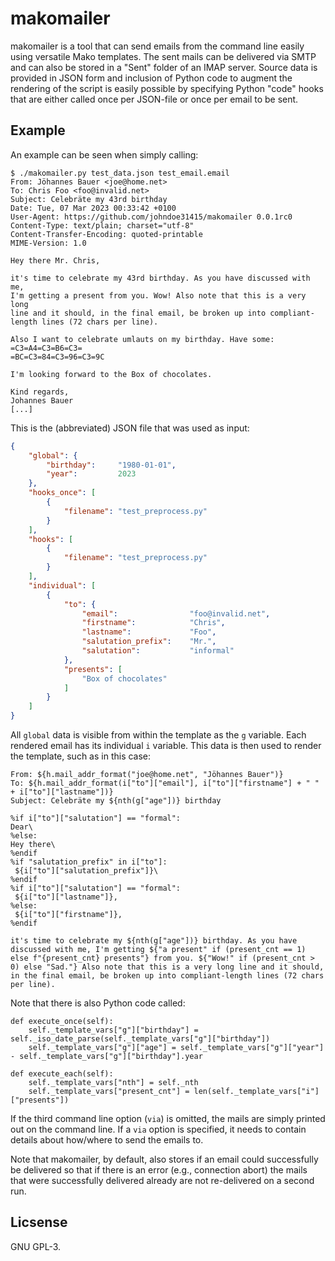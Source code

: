 # makomailer
makomailer is a tool that can send emails from the command line easily using
versatile Mako templates. The sent mails can be delivered via SMTP and can also
be stored in a "Sent" folder of an IMAP server. Source data is provided in JSON
form and inclusion of Python code to augment the rendering of the script is
easily possible by specifying Python "code" hooks that are either called once
per JSON-file or once per email to be sent.

## Example
An example can be seen when simply calling:

```
$ ./makomailer.py test_data.json test_email.email
From: Jöhannes Bauer <joe@home.net>
To: Chris Foo <foo@invalid.net>
Subject: Celebräte my 43rd birthday
Date: Tue, 07 Mar 2023 00:33:42 +0100
User-Agent: https://github.com/johndoe31415/makomailer 0.0.1rc0
Content-Type: text/plain; charset="utf-8"
Content-Transfer-Encoding: quoted-printable
MIME-Version: 1.0

Hey there Mr. Chris,

it's time to celebrate my 43rd birthday. As you have discussed with me,
I'm getting a present from you. Wow! Also note that this is a very long
line and it should, in the final email, be broken up into compliant-
length lines (72 chars per line).

Also I want to celebrate umlauts on my birthday. Have some: =C3=A4=C3=B6=C3=
=BC=C3=84=C3=96=C3=9C

I'm looking forward to the Box of chocolates.

Kind regards,
Johannes Bauer
[...]
```

This is the (abbreviated) JSON file that was used as input:

```json
{
	"global": {
		"birthday":		"1980-01-01",
		"year":			2023
	},
	"hooks_once": [
		{
			"filename": "test_preprocess.py"
		}
	],
	"hooks": [
		{
			"filename": "test_preprocess.py"
		}
	],
	"individual": [
		{
			"to": {
				"email":				"foo@invalid.net",
				"firstname":			"Chris",
				"lastname":				"Foo",
				"salutation_prefix":	"Mr.",
				"salutation":			"informal"
			},
			"presents": [
				"Box of chocolates"
			]
		}
	]
}
```

All `global` data is visible from within the template as the `g` variable. Each
rendered email has its individual `i` variable. This data is then used to
render the template, such as in this case:

```mail
From: ${h.mail_addr_format("joe@home.net", "Jöhannes Bauer")}
To: ${h.mail_addr_format(i["to"]["email"], i["to"]["firstname"] + " " + i["to"]["lastname"])}
Subject: Celebräte my ${nth(g["age"])} birthday

%if i["to"]["salutation"] == "formal":
Dear\
%else:
Hey there\
%endif
%if "salutation_prefix" in i["to"]:
 ${i["to"]["salutation_prefix"]}\
%endif
%if i["to"]["salutation"] == "formal":
 ${i["to"]["lastname"]},
%else:
 ${i["to"]["firstname"]},
%endif

it's time to celebrate my ${nth(g["age"])} birthday. As you have discussed with me, I'm getting ${"a present" if (present_cnt == 1) else f"{present_cnt} presents"} from you. ${"Wow!" if (present_cnt > 0) else "Sad."} Also note that this is a very long line and it should, in the final email, be broken up into compliant-length lines (72 chars per line).
```

Note that there is also Python code called:

```python3
def execute_once(self):
	self._template_vars["g"]["birthday"] = self._iso_date_parse(self._template_vars["g"]["birthday"])
	self._template_vars["g"]["age"] = self._template_vars["g"]["year"] - self._template_vars["g"]["birthday"].year

def execute_each(self):
	self._template_vars["nth"] = self._nth
	self._template_vars["present_cnt"] = len(self._template_vars["i"]["presents"])
```

If the third command line option (`via`) is omitted, the mails are simply
printed out on the command line. If a `via` option is specified, it needs to
contain details about how/where to send the emails to.

Note that makomailer, by default, also stores if an email could successfully be
delivered so that if there is an error (e.g., connection abort) the mails that
were successfully delivered already are not re-delivered on a second run.

## Licsense
GNU GPL-3.
